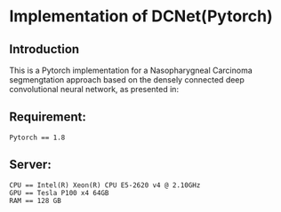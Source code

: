 # Implementation of DCNet(Pytorch)

## Introduction
This is a Pytorch implementation for a Nasopharygneal Carcinoma segmengtation approach based on the densely connected deep convolutional neural network, as presented in:

## Requirement:
```
Pytorch == 1.8
```
## Server:
```
CPU == Intel(R) Xeon(R) CPU E5-2620 v4 @ 2.10GHz
GPU == Tesla P100 x4 64GB
RAM == 128 GB
```

